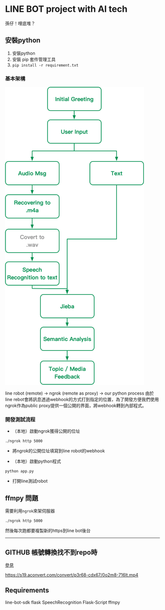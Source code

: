 # LINE BOT project with AI tech

孫仔！哩底堆？

## 安裝python

1. 安裝python
2. 安裝 pip 套件管理工具
3. `pip install -r requirement.txt`


### 基本架構
![](./docs/dev-flow.png)

line robot (remote) -> ngrok (remote as proxy) -> our python process
由於line rebot會將訊息透過webhook的方式打到指定的位置，為了開發方便我們使用ngrok作為public proxy提供一個公開的界面，將webhook轉到內部程式。

### 開發測試流程
* （本地）啟動ngrok獲得公開的位址
```
./ngrok http 5000
```
* 將ngrok的公開位址填寫到line robot的webhook

* （本地）啟動python程式
```
python app.py
```
* 打開line測試robot
​

## ffmpy 問題

需要利用`ngrok`來架伺服器

```
./ngrok http 5000
```

然後每次跑都要複製新的https到line bot後台


----

## GITHUB 帳號轉換找不到repo時
[參見](https://help.github.com/articles/updating-credentials-from-the-osx-keychain/)



https://s19.aconvert.com/convert/p3r68-cdx67/0o2m8-716lt.mp4


## Requirements

line-bot-sdk
flask
SpeechRecognition
Flask-Script
ffmpy


